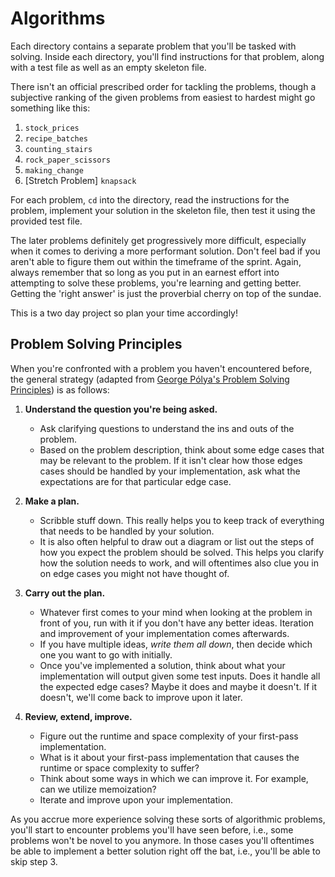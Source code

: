 # Algorithms

Each directory contains a separate problem that you'll be tasked with solving.
Inside each directory, you'll find instructions for that problem, along with a
test file as well as an empty skeleton file.

There isn't an official prescribed order for tackling the problems, though a
subjective ranking of the given problems from easiest to hardest might go
something like this:

1.  `stock_prices`
2.  `recipe_batches`
3.  `counting_stairs`
4.  `rock_paper_scissors`
5.  `making_change`
6.  [Stretch Problem] `knapsack`

For each problem, `cd` into the directory, read the instructions for the
problem, implement your solution in the skeleton file, then test it using the
provided test file.

The later problems definitely get progressively more difficult, especially when
it comes to deriving a more performant solution. Don't feel bad if you aren't
able to figure them out within the timeframe of the sprint. Again, always
remember that so long as you put in an earnest effort into attempting to solve
these problems, you're learning and getting better. Getting the 'right answer'
is just the proverbial cherry on top of the sundae.

This is a two day project so plan your time accordingly!

## Problem Solving Principles

When you're confronted with a problem you haven't encountered before, the
general strategy (adapted from
[George Pólya's Problem Solving Principles](https://en.wikipedia.org/wiki/How_to_Solve_It))
is as follows:

1. **Understand the question you're being asked.**

    - Ask clarifying questions to understand the ins and outs of the problem.
    - Based on the problem description, think about some edge cases that may be
      relevant to the problem. If it isn't clear how those edges cases should be
      handled by your implementation, ask what the expectations are for that
      particular edge case.

2. **Make a plan.**

    - Scribble stuff down. This really helps you to keep track of everything
      that needs to be handled by your solution.
    - It is also often helpful to draw out a diagram or list out the steps of
      how you expect the problem should be solved. This helps you clarify how
      the solution needs to work, and will oftentimes also clue you in on edge
      cases you might not have thought of.

3. **Carry out the plan.**

    - Whatever first comes to your mind when looking at the problem in front of
      you, run with it if you don't have any better ideas. Iteration and
      improvement of your implementation comes afterwards.
    - If you have multiple ideas, _write them all down_, then decide which one
      you want to go with initially.
    - Once you've implemented a solution, think about what your implementation
      will output given some test inputs. Does it handle all the expected edge
      cases? Maybe it does and maybe it doesn't. If it doesn't, we'll come back
      to improve upon it later.

4. **Review, extend, improve.**
    - Figure out the runtime and space complexity of your first-pass
      implementation.
    - What is it about your first-pass implementation that causes the runtime or
      space complexity to suffer?
    - Think about some ways in which we can improve it. For example, can we
      utilize memoization?
    - Iterate and improve upon your implementation.

As you accrue more experience solving these sorts of algorithmic problems,
you'll start to encounter problems you'll have seen before, i.e., some problems
won't be novel to you anymore. In those cases you'll oftentimes be able to
implement a better solution right off the bat, i.e., you'll be able to skip
step 3.
